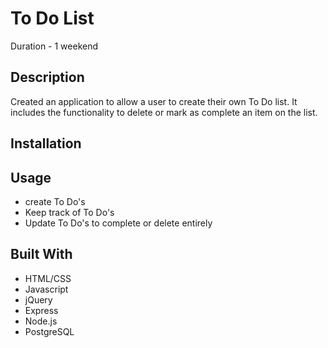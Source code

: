 # To Do List

Duration - 1 weekend

## Description

Created an application to allow a user to create their own To Do list. It includes the functionality to delete or mark as complete an item on the list.

## Installation

## Usage

- create To Do's
- Keep track of To Do's
- Update To Do's to complete or delete entirely

## Built With

- HTML/CSS
- Javascript
- jQuery
- Express
- Node.js
- PostgreSQL
